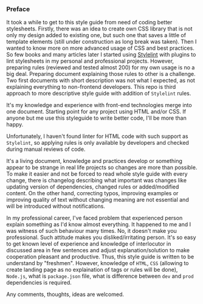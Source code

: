 ### Preface

It took a while to get to this style guide from need of coding better stylesheets. Firstly, there was an idea to create own CSS library that is not only my design added to existing one, but such one that saves a little of template elements (still under construction as long break was taken). Then I wanted to know more on more advanced usage of CSS and best practices. So few books and many articles later I started using [Stylelint](https://stylelint.io) with plugins to lint stylesheets in my personal and professional projects. However, preparing rules (reviewed and tested almost 200) for my own usage is no a big deal. Preparing document explaining those rules to other is a challenge. Two first documents with short description was not what I expected, as not explaining everything to non-frontend developers. This repo is third approach to more descriptive style guide with addition of `Stylelint` rules.

It's my knowledge and experience with front-end technologies merge into one document. Starting point for any project using HTML and/or CSS. If anyone but me use this styleguide to write better code, I'll be more than happy.

Unfortunately, I haven't found linter for HTML code with such support as `Stylelint`, so applying rules is only available by developers and checked during manual reviews of code.

It's a living document, knowledge and practices develop or something appear to be strange in real life projects so changes are more than possible. To make it easier and not be forced to read whole style guide with every change, there is changelog describing what important was changes like updating version of dependencies, changed rules or added/modified content. On the other hand, correcting typos, improving examples or improving quality of text without changing meaning are not essential and will be introduced without notifications.

In my professional career, I've faced problem that experienced person explain something as I'd know almost everything. It happened to me and I was witness of such behaviour many times. No, it doesn't make you professional. Such attitude makes you disliked/irritating person. It's so easy to get known level of experience and knowledge of interlocutor in discussed area in few sentences and adjust explanation/solution to make cooperation pleasant and productive. Thus, this style guide is written to be understand by "freshmen". However, knowledge of `HTML`, `CSS` (allowing to create landing page as no explaination of tags or rules will be done), `Node.js`, what is `package.json` file, what is difference between `dev` and `prod` dependencies is required.

Any comments, thoughts, ideas are welcomed.